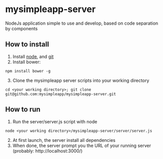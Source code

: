 # mysimpleapp-server
NodeJs application simple to use and develop, based on code separation by components

## How to install
1. Install [node](https://nodejs.org), and [git](https://git-scm.com/)
2. Install bower:
```
npm install bower -g
```
3. Clone the mysimpleapp server scripts into your working directory
```
cd <your working directory>; git clone git@github.com:mysimpleapp/mysimpleapp-server.git
```

## How to run
1. Run the server/server.js script with node
```
node <your working directory>/mysimpleapp-server/server/server.js
```
2. At first launch, the server install all dependencies
3. When done, the server prompt you the URL of your running server (probably: http://localhost:3000/)
